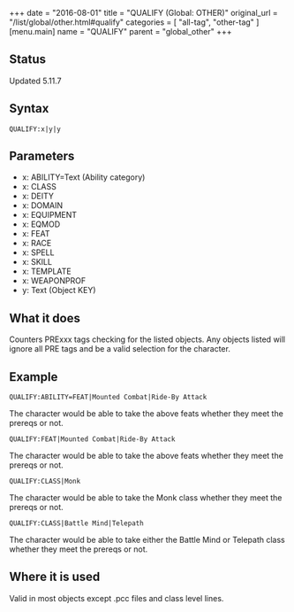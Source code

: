 +++
date = "2016-08-01"
title = "QUALIFY (Global: OTHER)"
original_url = "/list/global/other.html#qualify"
categories = [ "all-tag", "other-tag" ]
[menu.main]
    name = "QUALIFY"
    parent = "global_other"
+++

## Status

Updated 5.11.7

## Syntax

`QUALIFY:x|y|y`

## Parameters

-   x: ABILITY=Text (Ability category)
-   x: CLASS
-   x: DEITY
-   x: DOMAIN
-   x: EQUIPMENT
-   x: EQMOD
-   x: FEAT
-   x: RACE
-   x: SPELL
-   x: SKILL
-   x: TEMPLATE
-   x: WEAPONPROF
-   y: Text (Object KEY)



What it does
------------

Counters PRExxx tags checking for the listed objects. Any objects listed
will ignore all PRE tags and be a valid selection for the character.

Example
-------

`QUALIFY:ABILITY=FEAT|Mounted Combat|Ride-By Attack`

The character would be able to take the above feats whether they meet
the prereqs or not.

`QUALIFY:FEAT|Mounted Combat|Ride-By Attack`

The character would be able to take the above feats whether they meet
the prereqs or not.

`QUALIFY:CLASS|Monk`

The character would be able to take the Monk class whether they meet the
prereqs or not.

`QUALIFY:CLASS|Battle Mind|Telepath`

The character would be able to take either the Battle Mind or Telepath
class whether they meet the prereqs or not.

Where it is used
----------------

Valid in most objects except .pcc files and class level lines.

